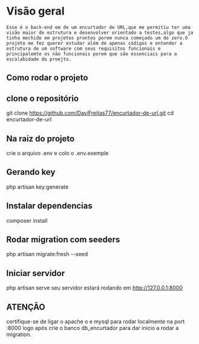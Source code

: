 
# Visão geral

    Esse é o back-end em de um encurtador de URL,que me permitiu ter uma visão maior de estrutura e desenvolver orientado a testes,algo que ja tinha mechido em projetos prontos porem nunca começado um do zero.O projeto me fez querer estudar além de apenas códigos e entender a estrutura de um software com seus requisitos funcionais e principalemte os não funcionais porem que são essenciais para a escalabidade do proejto.


## Como rodar o projeto

## clone o repositório
git clone https://github.com/DaviFreitas77/encurtador-de-url.git
cd encurtador-de-url

## Na raiz do projeto 
crie o arquivo .env e colo o .env.exemple

## Gerando key
php artisan key:generate

## Instalar dependencias
composer install

## Rodar migration com seeders
php artisan migrate:fresh --seed 

## Iniciar servidor
php artisan serve
seu servidor estará rodando em http://127.0.0.1:8000

## ATENÇÃO
certifique-se de ligar o apache o e mysql para rodar localmente na port :8000
logo após crie o banco db_encurtador para dar inicio a rodar a migration.


